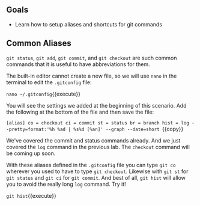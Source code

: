 ## Goals

* Learn how to setup aliases and shortcuts for git commands

## Common Aliases

`git status`, `git add`, `git commit`, and `git checkout` are such
common commands that it is useful to have abbreviations for them.

The built-in editor cannot create a new file, so we will use `nano` in
the terminal to edit the `.gitconfig` file:

`nano ~/.gitconfig`{{execute}}

You will see the settings we added at the beginning of this scenario.  Add
the following at the bottom of the file and then save the file:

`[alias]
  co = checkout
  ci = commit
  st = status
  br = branch
  hist = log --pretty=format:'%h %ad | %s%d [%an]' --graph --date=short
`{{copy}}

We've covered the commit and status commands already.  And we just
covered the `log` command in the previous lab. The `checkout` command
will be coming up soon.

With these aliases defined in the `.gitconfig` file you can type
`git co` wherever you used to have to type `git checkout`.  Likewise
with `git st` for `git status` and `git ci` for `git commit`.  And
best of all, `git hist` will allow you to avoid the really long `log`
command.  Try it!

`git hist`{{execute}}
